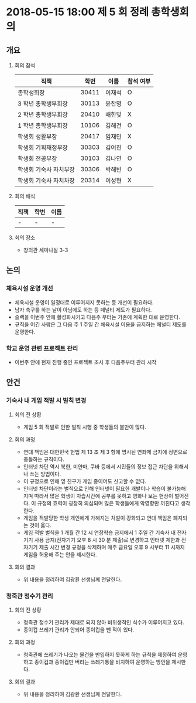 # 2018-05-15 18:00 제 5 회 정례 총학생회의

## 개요

1.  회의 참석

    | 직책                   | 학번  | 이름   | 참석 여부 |
    | ---------------------- | ----- | ------ | --------- |
    | 총학생회장             | 30411 | 이재석 | O         |
    | 3 학년 총학생부회장    | 30113 | 윤찬명 | O         |
    | 2 학년 총학생부회장    | 20410 | 배한빛 | X         |
    | 1 학년 총학생부회장    | 10106 | 김해건 | O         |
    | 학생회 생활부장        | 20417 | 임재민 | X         |
    | 학생회 기획재정부장    | 30303 | 김어진 | O         |
    | 학생회 전공부장        | 30103 | 김나연 | O         |
    | 학생회 기숙사 자치부장 | 30306 | 박해빈 | O         |
    | 학생회 기숙사 자치차장 | 20314 | 이성현 | X         |

1.  회의 배석

    | 직책 | 학번 | 이름 |
    | ---- | ---- | ---- |
    | -    | -    | -    |

1.  회의 장소

    *   창의관 세미나실 3-3

## 논의

### 체육시설 운영 개선

*   체육시설 운영이 일정대로 이루어지지 못하는 등 개선이 필요하다.
*   남자 축구를 하는 날이 아님에도 하는 등 페널티 제도가 필요하다.
*   슬랙을 이번주 안에 활성화시키고 다음주 부터는 기존에 계획한 대로 운영한다.
*   규칙을 어긴 사람은 그 다음 주 1 주일 간 체육시설 이용을 금지하는 페널티 제도를 운영한다.

### 학교 운영 관련 프로젝트 관리

*   이번주 안에 현재 진행 중인 프로젝트 조사 후 다음주부터 관리 시작

## 안건

### 기숙사 내 게임 적발 시 벌칙 변경

1.  회의 전 상황

    *   게임 5 회 적발로 인한 벌칙 시행 중 학생들의 불만이 많다.

1.  회의 과정

    *   연대 책임은 대한민국 헌법 제 13 조 제 3 항에 명시된 연좌제 금지에 정면으로 충돌하는 규칙이다.
    *   인터넷 차단 역시 북한, 미얀마, 쿠바 등에서 시민들의 정보 접근 차단을 위해서나 쓰는 방법이다.
    *   이 규정으로 인해 옆 친구가 게임 중이어도 신고할 수 없다.
    *   인터넷 차단이라는 벌칙으로 인해 인터넷이 필요한 개발이나 학습이 불가능해지며 따라서 많은 학생이 자습시간에 공부를 못하고 영화나 보는 현상이 벌어진다. 이 규정의 효력이 굉장히 의심되며 많은 학생들에게 악영향만 끼친다고 생각한다.
    *   게임을 적발당한 학생 개인에게 가해지는 처벌이 강화되고 연대 책임은 폐지되는 것이 옳다.
    *   게임 적발 벌칙을 1 개월 간 12 시 연장학습 금지에서 1 주일 간 기숙사 내 전자기기 사용 금지(전자기기 오후 8 시 30 분 제출)로 변경하고 인터넷 제한과 전자기기 제출 시간 변경 규정을 삭제하며 매주 금요일 오후 9 시부터 11 시까지 게임을 허용해 주는 안을 제시한다.

1.  회의 결과

    *   위 내용을 정리하여 김광환 선생님께 전달한다.

### 청죽관 정수기 관리

1.  회의 전 상황

    *   청죽관 정수기 관리가 제대로 되지 않아 비위생적인 식수가 이루어지고 있다.
    *   종이컵 쓰레기 관리가 안되어 종이컵을 뺀 적이 있다.

1.  회의 과정

    *   청죽관에 쓰레기가 나오는 물건을 반입하지 못하게 하는 규칙을 제정하여 운영하고 종이컵과 종이컵만 버리는 쓰레기통을 비치하여 운영하는 방안을 제시한다.

1.  회의 결과

    *   위 내용을 정리하여 김광환 선생님께 전달한다.

